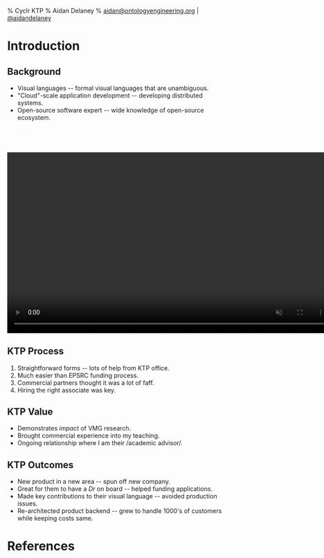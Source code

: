 % Cyclr KTP
% Aidan Delaney
% [aidan@ontologyengineering.org](mailto:aidan@ontologyengineering.org) | [\@aidandelaney](http://www.twitter.com/aidandelaney)

# Introduction

## Background

* Visual languages -- formal visual languages that are unambiguous.
* "Cloud"-scale application development -- developing distributed systems.
* Open-source software expert -- wide knowledge of open-source ecosystem.

## <span style="color:#ffffff">Cyclr</span>

<video autoplay="true" loop="" muted="" width="748" height="418">
        <source src="images/cyclr-intro-thumb.webm" type="video/webm">
</video>

## KTP Process

1. Straightforward forms -- lots of help from KTP office.
2. Much easier than EPSRC funding process.
3. Commercial partners thought it was a lot of faff.
4. Hiring the right associate was key.

## KTP Value

* Demonstrates _impact_ of VMG research.
* Brought commercial experience into my teaching.
* Ongoing relationship where I am their /academic advisor/.

## KTP Outcomes

* New product in a new area -- spun off new company.
* Great for them to have a _Dr_ on board -- helped funding applications.
* Made key contributions to their visual language -- avoided production issues.
* Re-architected product backend -- grew to handle 1000's of customers while keeping costs same.

# References
